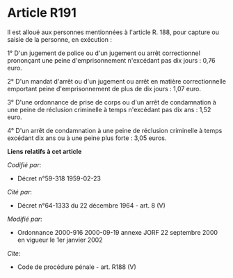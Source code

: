 # Article R191

Il est alloué aux personnes mentionnées à l'article R. 188, pour capture ou saisie de la personne, en exécution : 

1° D'un jugement de police ou d'un jugement ou arrêt correctionnel prononçant une peine d'emprisonnement n'excédant pas dix
jours : 0,76 euro. 

2° D'un mandat d'arrêt ou d'un jugement ou arrêt en matière correctionnelle emportant peine d'emprisonnement de plus de dix
jours : 1,07 euro. 

3° D'une ordonnance de prise de corps ou d'un arrêt de condamnation à une peine de réclusion criminelle à temps n'excédant
pas dix ans : 1,52 euro. 

4° D'un arrêt de condamnation à une peine de réclusion criminelle à temps excédant dix ans ou à une peine plus forte : 3,05
euros.

**Liens relatifs à cet article**

_Codifié par_:

  - Décret n°59-318 1959-02-23

_Cité par_:

  - Décret n°64-1333 du 22 décembre 1964 - art. 8 (V)

_Modifié par_:

  - Ordonnance 2000-916 2000-09-19 annexe JORF 22 septembre 2000 en vigueur le 1er janvier 2002

_Cite_:

  - Code de procédure pénale - art. R188 (V)
